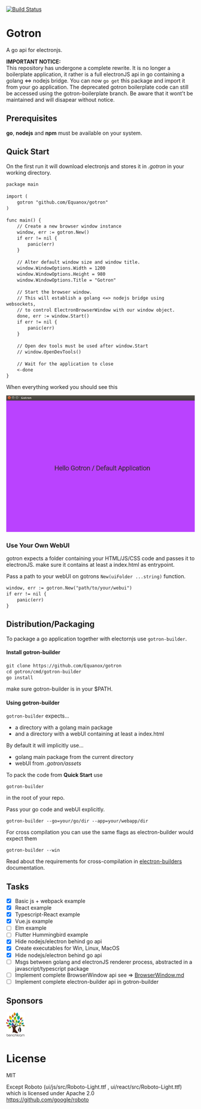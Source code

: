 [![Build Status](https://travis-ci.org/Equanox/gotron.svg?branch=master)](https://travis-ci.org/Equanox/gotron)

# Gotron
A go api for electronjs.

**IMPORTANT NOTICE:**     
This repository has undergone a complete rewrite. It is no longer a boilerplate application, it rather is a full electronJS api in go containing a golang <=> nodejs bridge. You can now `go get` this package and import it from your go application. 
The deprecated gotron boilerplate code can still be accessed using the gotron-boilerplate branch. Be aware that it wont't be maintained and will disapear without notice.    

## Prerequisites
**go**, **nodejs** and **npm** must be available on your system.  

## Quick Start
On the first run it will download electronjs and stores it in *.gotron* in your working directory.

```
package main

import (
	gotron "github.com/Equanox/gotron"
)

func main() {
    // Create a new browser window instance
    window, err := gotron.New()
    if err != nil {
        panic(err)
    }

    // Alter default window size and window title.
    window.WindowOptions.Width = 1200
    window.WindowOptions.Height = 980
    window.WindowOptions.Title = "Gotron"

    // Start the browser window.
    // This will establish a golang <=> nodejs bridge using websockets,
    // to control ElectronBrowserWindow with our window object.
    done, err := window.Start()
    if err != nil {
        panic(err)
    }
    
    // Open dev tools must be used after window.Start 
    // window.OpenDevTools()
    
    // Wait for the application to close
    <-done
}
```     

When everything worked you should see this

![Hello Gotron](https://raw.githubusercontent.com/equanox/gotron/master/doc/hello_gotron.png)

### Use Your Own WebUI
gotron expects a folder containing your HTML/JS/CSS code and passes it to electronJS. make sure it contains at least a index.html as entrypoint.

Pass a path to your webUI on gotrons `New(uiFolder ...string)` function.
```
window, err := gotron.New("path/to/your/webui")
if err != nil {
    panic(err)
}
```

## Distribution/Packaging
To package a go application together with electornjs use `gotron-builder`.    

#### Install gotron-builder
```
git clone https://github.com/Equanox/gotron
cd gotron/cmd/gotron-builder
go install
```
make sure gotron-builder is in your $PATH.

#### Using  gotron-builder
`gotron-builder` expects...
* a directory with a golang main package 
* and a directory with a webUI containing at least a index.html

By default it will implicitly use...
* golang main package from the current directory
* webUI from *.gotron/assets*

To pack the code from **Quick Start** use
```
gotron-builder
```
in the root of your repo.

Pass your go code and webUI explicitly.
```
gotron-builder --go=your/go/dir --app=your/webapp/dir
```

For cross compilation you can use the same flags as electron-builder would expect them
```
gotron-builder --win 
```
Read about the requirements for cross-compilation in [electron-builders](https://github.com/electron-userland/electron-builder) documentation.

## Tasks
- [x] Basic js + webpack example
- [x] React example
- [x] Typescript-React example
- [x] Vue.js example
- [ ] Elm example
- [ ] Flutter Hummingbird example
- [X] Hide nodejs/electron behind go api
- [X] Create executables for Win, Linux, MacOS
- [X] Hide nodejs/electron behind go api
- [ ] Msgs between golang and electronJS renderer process,
      abstracted in a javascript/typescript package
- [ ] Implement complete BrowserWindow api see => [BrowserWindow.md](BrowserWindow.md)
- [ ] Implement complete electron-builder api in gotron-builder

## Sponsors
<a href="https://benchkram.de"><img src="https://raw.githubusercontent.com/equanox/gotron/master/doc/benchkram.png" alt="benchkram-logo" width="50"/></a>

# License
MIT  

Except Roboto (ui/js/src/Roboto-Light.ttf , ui/react/src/Roboto-Light.ttf) which is licensed under Apache 2.0   
https://github.com/google/roboto
